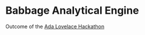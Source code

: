 # Babbage Analytical Engine

Outcome of the [Ada Lovelace Hackathon](https://blogs.bodleian.ox.ac.uk/adalovelace/ada-lovelace-hackathon/)

![]()

![]()



